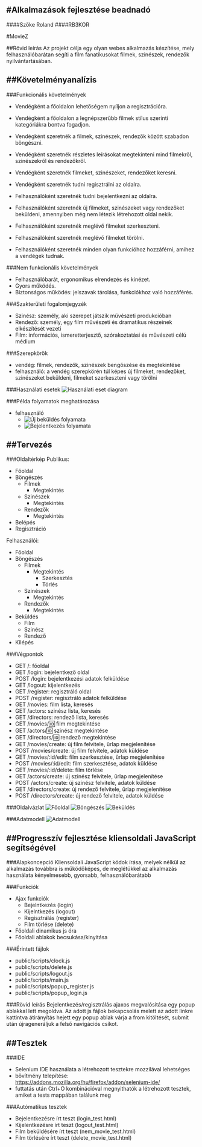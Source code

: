 #Alkalmazások fejlesztése beadnadó
------
####Szőke Roland
####RB3KOR

#MovieZ

##Rövid leírás
Az projekt célja egy olyan webes alkalmazás készítése, mely felhasználóbarátan segíti a film fanatikusokat filmek, szinészek, rendezők nyilvántartásában.

##Követelményanalízis
------

###Funkcionális követelmények
* Vendégként a főoldalon lehetőségem nyíljon a regisztrációra.
* Vendégként a főoldalon a legnépszerűbb filmek stílus szerinti kategóriákra bontva fogadjon.
* Vendégként szeretnék a filmek, szinészek, rendezők között szabadon böngészni.
* Vendégként szeretnék részletes leírásokat megtekinteni mind filmekről, szinészekről és rendezőkről.
* Vendégként szeretnék filmeket, szinészeket, rendezőket keresni.
* Vendégként szeretnék tudni regisztrálni az oldalra.

* Felhasználóként szeretnék tudni bejelentkezni az oldalra.
* Felhasználóként szeretnék új filmeket, szinészeket vagy rendezőket beküldeni, amennyiben még nem létezik létrehozott oldal nekik.
* Felhasználóként szeretnék meglévő filmeket szerkeszteni.
* Felhasználóként szeretnék meglévő filmeket törölni.
* Felhasználóként szeretnék minden olyan funkcióhoz hozzáférni, amihez a vendégek tudnak.

###Nem funkcionális követelmények
* Felhasználóbarát, ergonomikus elrendezés és kinézet.
* Gyors működés.
* Biztonságos működés: jelszavak tárolása, funkciókhoz való hozzáférés.

###Szakterületi fogalomjegyzék
* Szinész: személy, aki szerepet játszik művészeti produkcióban
* Rendező: személy, egy film művészeti és dramatikus részeinek elkészítését vezeti
* Film: információs, ismeretterjesztő, szórakoztatási és művészeti célú médium

###Szerepkörök
* vendég: filmek, rendezők, szinészek bengőszése és megtekintése
* felhasználó: a vendég szerepkörén túl képes új filmeket, rendezőket, szinészeket beküldeni, filmeket szerkeszteni vagy törölni

###Használati esetek
![Használati eset diagram](images/hasznalati.png)

###Példa folyamatok meghatározása
- felhasználó
    + ![Új beküldés folyamata](images/bekuldes.png)
    + ![Bejelentkezés folyamata](images/bejelentkezes.png)

##Tervezés
------
###Oldaltérkép
Publikus:

- Főoldal
- Böngészés
    + Filmek
        * Megtekintés
    + Szinészek
        * Megtekintés
    + Rendezők
        * Megtekintés
- Belépés
- Regisztráció

Felhasználói:

- Főoldal
- Böngészés
    + Filmek
        * Megtekintés
            - Szerkesztés
            - Törlés
    + Szinészek
        * Megtekintés
    + Rendezők
        * Megtekintés
- Beküldés
    + Film
    + Szinész
    + Rendező
- Kilépés

###Végpontok
* GET /: főoldal
* GET /login: bejelentkező oldal
* POST /login: bejelentkezési adatok felküldése
* GET /logout: kijelentkezés
* GET /register: regisztráló oldal
* POST /register: regisztráló adatok felküldése
* GET /movies: film lista, keresés
* GET /actors: szinész lista, keresés
* GET /directors: rendező lista, keresés
* GET /movies/:id: film megtekintése
* GET /actors/:id: szinész megtekintése
* GET /directors/:id: rendező megtekintése
* GET /movies/create: új film felvitele, űrlap megjelenítése
* POST /movies/create: új film felvitele, adatok küldése
* GET /movies/:id/edit: film szerkesztése, űrlap megjelenítése
* POST /movies/:id/edit: film szerkesztése, adatok küldése
* GET /movies/:id/delete: film törlése
* GET /actors/create: új szinész felvitele, űrlap megjelenítése
* POST /actors/create: új szinész felvitele, adatok küldése
* GET /directors/create: új rendező felvitele, űrlap megjelenítése
* POST /directors/create: új rendező felvitele, adatok küldése


###Oldalvázlat
![Főoldal](images/Main.jpg)
![Böngészés](images/bongesz.jpg)
![Beküldés](images/bekuldesvazlat.jpg)

###Adatmodell
![Adatmodell](images/adatmodell.png)

##Progresszív fejlesztése kliensoldali JavaScript segítségével
------
###Alapkoncepció
Kliensoldali JavaScript kódok írása, melyek nélkül az alkalmazás továbbra is működőképes, de meglétükkel az alkalmazás használata kényelmesebb, gyorsabb, felhasználóbarátabb

###Funkciók
* Ajax funkciók
    + Bejelntkezés (login)
    + Kijelntkezés (logout)
    + Regisztrálás (register)
    + Film törlése (delete)
* Főoldali dinamikus js óra
* Főoldali ablakok becsukása/kinyitása

###Érintett fájlok
* public/scripts/clock.js
* public/scripts/delete.js
* public/scripts/logout.js
* public/scripts/main.js
* public/scripts/popup_register.js
* public/scripts/popup_login.js

###Rövid leírás
Bejelentkezés/regisztrálás ajaxos megvalósítása egy popup ablakkal lett megoldva. Az adott js fájlok bekapcsolás melett az adott linkre kattintva átirányítás hejett egy popup ablak várja a from kitöltését, submit után újrageneráljuk a felső navigációs csíkot.

##Tesztek
------
###IDE
* Selenium IDE használata a létrehozott tesztekre mozzilával lehetséges
* bővítmény telepítése: https://addons.mozilla.org/hu/firefox/addon/selenium-ide/
* futtatás után Ctrl+O kombinációval megnyithatók a létrehozott tesztek, amiket a tests mappában találunk meg

###Autómatikus tesztek
* Bejelentkezésre írt teszt (login_test.html)
* Kijelentkezésre írt teszt (logout_test.html)
* Film beküldésére írt teszt (nem_movie_test.html)
* Film törlésére írt teszt (delete_movie_test.html)


